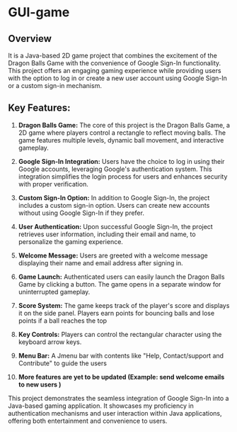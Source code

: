# GUI-game

## Overview

It is a Java-based 2D game project that combines the excitement of the Dragon Balls Game with the convenience of Google Sign-In functionality. This project offers an engaging gaming experience while providing users with the option to log in or create a new user account using Google Sign-In or a custom sign-in mechanism.


## Key Features:

1. **Dragon Balls Game:** The core of this project is the Dragon Balls Game, a 2D game where players control a rectangle to reflect moving balls. The game features multiple levels, dynamic ball movement, and interactive gameplay.

2. **Google Sign-In Integration:** Users have the choice to log in using their Google accounts, leveraging Google's authentication system. This integration simplifies the login process for users and enhances security with proper verification.

3. **Custom Sign-In Option:** In addition to Google Sign-In, the project includes a custom sign-in option. Users can create new accounts without using Google Sign-In if they prefer.

4. **User Authentication:** Upon successful Google Sign-In, the project retrieves user information, including their email and name, to personalize the gaming experience.

5. **Welcome Message:** Users are greeted with a welcome message displaying their name and email address after signing in.

6. **Game Launch:** Authenticated users can easily launch the Dragon Balls Game by clicking a button. The game opens in a separate window for uninterrupted gameplay.

7. **Score System:** The game keeps track of the player's score and displays it on the side panel. Players earn points for bouncing balls and lose points if a ball reaches the top

8. **Key Controls:** Players can control the rectangular character using the keyboard arrow keys.

9. **Menu Bar:** A Jmenu bar with contents like "Help, Contact/support and Contribute" to guide the users

10. **More features are yet to be updated (Example:  send welcome emails to new users )**



This project demonstrates the seamless integration of Google Sign-In into a Java-based gaming application. It showcases my proficiency in authentication mechanisms and user interaction within Java applications, offering both entertainment and convenience to users.
